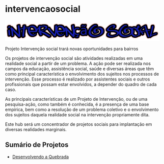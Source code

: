 # intervencaosocial

![alt text](https://github.com/fidelisfelipe/intervencaosocial/blob/main/assets/intervencao_logo.png?raw=true)

Projeto Intervenção social trará novas oportunidades para bairros 

Os projetos de intervenção social são atividades realizadas em uma realidade social a partir de um problema. 
A ação pode ser realizada nos campos da educação, assistência social, saúde e diversas áreas que têm como principal característica
o envolvimento dos sujeitos nos processos de intervenção. 
Esse processo é realizado por assistentes sociais e outros profissionais que possam estar envolvidos, a depender do quadro de cada caso.

As principais características de um Projeto de Intervenção, ou de uma pesquisa-ação, como também é conhecida, é a presença de uma base empírica, 
bem como a resolução de um problema coletivo e o envolvimento dos sujeitos daquela realidade social na intervenção propriamente dita.

Este hub será um concentrador de projetos sociais para implantação em diversas realidades marginais.

## Sumário de Projetos

* [Desenvolvendo a Quebrada](https://github.com/fidelisfelipe/intervencaosocial/tree/main/projetos/educacao/desenvolvendo_a_quebrada)

